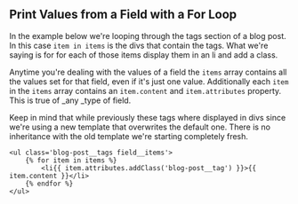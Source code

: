 ## Print Values from a Field with a For Loop

In the example below we're looping through the tags section of a blog post. In this case `item in items` is the divs that contain the tags. What we're saying is for for each of those items display them in an li and add a class.

Anytime you're dealing with the values of a field the `items` array contains all the values set for that field, even if it's just one value. Additionally each `item` in the `items` array contains an `item.content` and `item.attributes` property. This is true of _any _type of field.

Keep in mind that while previously these tags where displayed in divs since we're using a new template that overwrites the default one. There is no inheritance with the old template we're starting completely fresh.

```
<ul class='blog-post__tags field__items'>
    {% for item in items %}
        <li{{ item.attributes.addClass('blog-post__tag') }}>{{ item.content }}</li>
    {% endfor %}
</ul>
```



